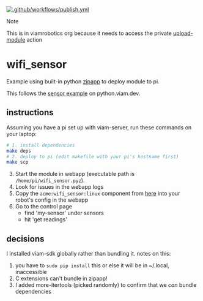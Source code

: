 [![.github/workflows/publish.yml](https://github.com/viamrobotics/zipapp-module/actions/workflows/publish.yml/badge.svg)](https://github.com/viamrobotics/zipapp-module/actions/workflows/publish.yml)

> [!NOTE]
> This is in viamrobotics org because it needs to access the private [upload-module](https://github.com/viamrobotics/upload-module) action

# wifi_sensor

Example using built-in python [zipapp](https://docs.python.org/3.11/library/zipapp.html) to deploy module to pi.

This follows the [sensor example](https://python.viam.dev/examples/example.html#create-custom-modules) on python.viam.dev.

## instructions

Assuming you have a pi set up with viam-server, run these commands on your laptop:

```sh
# 1. install dependencies
make deps
# 2. deploy to pi (edit makefile with your pi's hostname first)
make scp
```

3. Start the module in webapp (executable path is `/home/pi/wifi_sensor.pyz`).
4. Look for issues in the webapp logs
5. Copy the `acme:wifi_sensor:linux` component from [here](https://python.viam.dev/examples/example.html#create-custom-modules) into your robot's config in the webapp
6. Go to the control page
	- find 'my-sensor' under sensors
	- hit 'get readings'

## decisions

I installed viam-sdk globally rather than bundling it. notes on this:

1. you have to `sudo pip install` this or else it will be in ~/.local, inaccessible
1. C extensions can't bundle in zipapp!
1. I added more-itertools (picked randomly) to confirm that we *can* bundle dependencies
